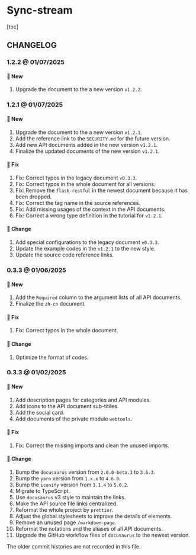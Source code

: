 # Sync-stream

[toc]

## CHANGELOG

### 1.2.2 @ 01/07/2025

#### :mega: New

1. Upgrade the document to the a new version `v1.2.2`.

### 1.2.1 @ 01/07/2025

#### :mega: New

1. Upgrade the document to the a new version `v1.2.1`.
2. Add the reference link to the `SECURITY.md` for the future version.
3. Add new API documents added in the new version `v1.2.1`.
4. Finalize the updated documents of the new version `v1.2.1`.

#### :wrench: Fix

1. Fix: Correct typos in the legacy document `v0.3.3`.
2. Fix: Correct typos in the whole document for all versions.
3. Fix: Remove the `flask-restful` in the newest document because it has been dropped.
4. Fix: Correct the tag name in the source references.
5. Fix: Add missing usages of the context in the API documents.
6. Fix: Correct a wrong type definition in the tutorial for `v1.2.1`.

#### :floppy_disk: Change

1. Add special configurations to the legacy document `v0.3.3`.
2. Update the example codes in the `v1.2.1` to the new style.
3. Update the source code reference links.

### 0.3.3 @ 01/06/2025

#### :mega: New

1. Add the `Required` column to the argument lists of all API documents.
2. Finalize the `zh-cn` document.

#### :wrench: Fix

1. Fix: Correct typos in the whole document.

#### :floppy_disk: Change

1. Optimize the format of codes.

### 0.3.3 @ 01/02/2025

#### :mega: New

1. Add description pages for categories and API modules.
2. Add icons to the API document sub-titiles.
3. Add the social card.
4. Add documents of the private module `webtools`.

#### :wrench: Fix

1. Fix: Correct the missing imports and clean the unused imports.

#### :floppy_disk: Change

1. Bump the `docusaurus` version from `2.0.0-beta.3` to `3.6.3`.
2. Bump the `yarn` version from `1.x.x` to `4.6.0`.
3. Bump the `iconify` version from `1.1.4` to `5.0.2`.
4. Migrate to TypeScript.
5. Use `docusaurus` v3 style to maintain the links.
6. Make the API source file links centralized.
7. Reformat the whole project by `prettier`.
8. Adjust the global stylesheets to improve the details of elements.
9. Remove an unused page `/markdown-page`.
10. Reformat the notations and the aliases of all API documents.
11. Upgrade the GitHub workflow files of `docusaurus` to the newest version.

The older commit histories are not recorded in this file.
